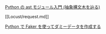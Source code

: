 [Python の ast モジュール入門 (抽象構文木を辿る)](https://qiita.com/t2y/items/0964d01bf3db0233e3c1)

[[Locust/request.md]]

[Python で Faker を使ってダミーデータを作成する](https://qiita.com/yunosuken/items/5835b6ba26981c56eeda)
